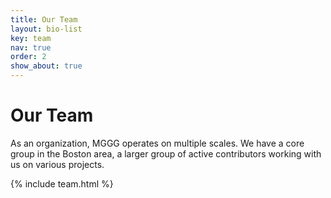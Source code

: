 ```yaml
---
title: Our Team
layout: bio-list
key: team
nav: true
order: 2
show_about: true
---
```


# Our Team

As an organization, MGGG operates on multiple scales. We have a core group in the Boston area, a larger group of active contributors working with us on various projects.

<!-- As an organization, MGGG operates on multiple scales. We have a core group in the Boston area, a larger group of active contributors working with us on various projects, and several hundred people who attended our cycle of training sessions around the country in 2017-18, including dozens who are preparing to serve as expert witnesses and consultants.

At the largest level of zoom, 1,932 people from a range of specialized backgrounds had filled out our [Skills and Interests Inventory](https://goo.gl/forms/kHmDliQ9o7BMxx6W2) as of Oct 1, 2018 to be part of our global network of collaborators on call. This represents a very wide range of talent, from statistics to critical race theory to mobile app development. If your organization needs technical expertise in the voting rights sphere, please reach out to us for contacts and support at [gerrymandr@gmail](mailto:gerrymandr@gmail.com). -->

{% include team.html %}